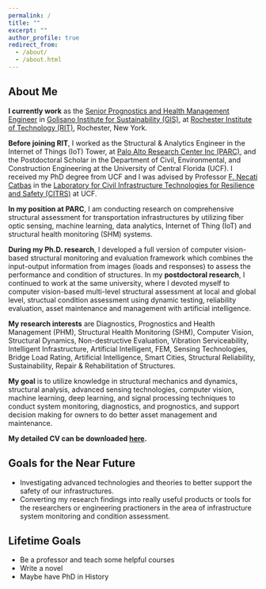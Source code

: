 ```yaml
---
permalink: /
title: ""
excerpt: ""
author_profile: true
redirect_from: 
  - /about/
  - /about.html
---
```


## About Me

**I currently work** as the [Senior Prognostics and Health Management Engineer](https://www.rit.edu/directory/czdgis-chuanzhi-dong) in [Golisano Institute for Sustainability (GIS)](https://www.rit.edu/sustainabilityinstitute/), at [Rochester Institute of Technology (RIT)](https://www.rit.edu/), Rochester, New York. 

**Before joining RIT**, I worked as the Structural & Analytics Engineer in the Internet of Things (IoT) Tower, at [Palo Alto Research Center Inc (PARC)](https://www.parc.com/), and the Postdoctoral Scholar in the Department of Civil, Environmental, and Construction Engineering at the University of Central Florida (UCF). I received my PhD degree from UCF and I was advised by Professor [F. Necati Catbas](https://www.cece.ucf.edu/catbas/) in the [Laboratory for Civil Infrastructure Technologies for Resilience and Safety (CITRS)](https://www.cece.ucf.edu/CITRS/) at UCF. 

**In my position at PARC**, I am conducting research on comprehensive structural assessment for transportation infrastructures by utilizing fiber optic sensing, machine learning, data analytics, Internet of Thing (IoT) and structural health monitoring (SHM) systems. 

**During my Ph.D. research**, I developed a full version of computer vision-based structural monitoring and evaluation framework which combines the input-output information from images (loads and responses) to assess the performance and condition of structures. In my **postdoctoral research**, I continued to work at the same university, where I devoted myself to computer vision-based multi-level structural assessment at local and global level, structual condition assessment using dynamic testing, reliability evaluation, asset maintenance and management with artificial intelligence.  

**My research interests** are Diagnostics, Prognostics and Health Management (PHM), Structural Health Monitoring (SHM), Computer Vision, Structural Dynamics, Non-destructive Evaluation, Vibration Serviceability, Intelligent Infrastructure, Artificial Intelligent, FEM, Sensing Technologies, Bridge Load Rating, Artificial Intelligence, Smart Cities, Structural Reliability, Sustainability, Repair & Rehabilitation of Structures.

**My goal** is to utilize knowledge in structural mechanics and dynamics, structural analysis, advanced sensing technologies, computer vision, machine learning, deep learning, and signal processing techniques to conduct system monitoring, diagnostics, and prognostics, and support decision making for owners to do better asset management and maintenance.

**My detailed CV can be downloaded [here](https://1drv.ms/b/s!AjZZWcsrWm3ifCeF_jh5Hj37lT0?e=Ec402l).** 


## Goals for the Near Future

* Investigating advanced technologies and theories to better support the safety of our infrastructures.
* Converting my research findings into really useful products or tools for the researchers or engineering practioners in the area of infrastructure system monitoring and condition assessment. 

## Lifetime Goals

* Be a professor and teach some helpful courses
* Write a novel
* Maybe have PhD in History


<!-- Like many other Jekyll-based GitHub Pages templates, academicpages makes you separate the website's content from its form. The content & metadata of your website are in structured markdown files, while various other files constitute the theme, specifying how to transform that content & metadata into HTML pages. You keep these various markdown (.md), YAML (.yml), HTML, and CSS files in a public GitHub repository. Each time you commit and push an update to the repository, the [GitHub pages](https://pages.github.com/) service creates static HTML pages based on these files, which are hosted on GitHub's servers free of charge.

Create content & metadata
For site content, there is one markdown file for each type of content, which are stored in directories like _publications, _talks, _posts, _teaching, or _pages. For example, each talk is a markdown file in the [_talks directory](https://github.com/academicpages/academicpages.github.io/tree/master/_talks). At the top of each markdown file is structured data in YAML about the talk, which the theme will parse to do lots of cool stuff. The same structured data about a talk is used to generate the list of talks on the [Talks page](https://academicpages.github.io/talks), each [individual page](https://academicpages.github.io/talks/2012-03-01-talk-1) for specific talks, the talks section for the [CV page](https://academicpages.github.io/cv), and the [map of places you've given a talk](https://academicpages.github.io/talkmap.html) (if you run this [python file](https://github.com/academicpages/academicpages.github.io/blob/master/talkmap.py) or [Jupyter notebook](https://github.com/academicpages/academicpages.github.io/blob/master/talkmap.ipynb), which creates the HTML for the map based on the contents of the _talks directory).

**Markdown generator**

I have also created [a set of Jupyter notebooks](https://github.com/academicpages/academicpages.github.io/tree/master/markdown_generator
) that converts a CSV containing structured data about talks or presentations into individual markdown files that will be properly formatted for the academicpages template. The sample CSVs in that directory are the ones I used to create my own personal website at stuartgeiger.com. My usual workflow is that I keep a spreadsheet of my publications and talks, then run the code in these notebooks to generate the markdown files, then commit and push them to the GitHub repository.

How to edit your site's GitHub repository
Many people use a git client to create files on their local computer and then push them to GitHub's servers. If you are not familiar with git, you can directly edit these configuration and markdown files directly in the github.com interface. Navigate to a file (like [this one](https://github.com/academicpages/academicpages.github.io/blob/master/_talks/2012-03-01-talk-1.md) and click the pencil icon in the top right of the content preview (to the right of the "Raw | Blame | History" buttons). You can delete a file by clicking the trashcan icon to the right of the pencil icon. You can also create new files or upload files by navigating to a directory and clicking the "Create new file" or "Upload files" buttons. 

Example: editing a markdown file for a talk
![Editing a markdown file for a talk](/images/editing-talk.png) -->
